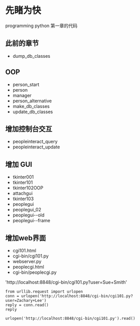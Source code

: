 # 先睹为快
programming python 第一章的代码
## 此前的章节
- dump_db_classes

## OOP
- person_start
- person
- manager
- person_alternative
- make_db_classes
- update_db_classes
## 增加控制台交互
- peopleinteract_query
- peopleinteract_update
## 增加 GUI
- tkinter001
- tkinter101
- tkinter102OOP
- attachgui
- tkinter103
- peoplegui
- peoplegui_02
- peoplegui--old
- peoplegui--frame
## 增加web界面
- cgi101.html
- cgi-bin/cgi101.py
- webserver.py
- peoplecgi.html
- cgi-bin/peoplecgi.py

'http://localhost:8848/cgi-bin/cgi101.py?user=Sue+Smith'

```
from urllib.request import urlopen
conn = urlopen('http://localhost:8848/cgi-bin/cgi101.py?user=Zachary+Lee')
reply = conn.read()
reply

urlopen('http://localhost:8848/cgi-bin/cgi101.py').read()
```
